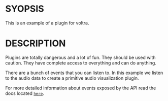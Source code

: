 # SYOPSIS
This is an example of a plugin for voltra.

# DESCRIPTION
Plugins are totally dangerous and a lot of fun. They should be used with
caution. They have complete access to everything and can do anything.

There are a bunch of events that you can listen to. In this example we listen
to the audio data to create a primitive audio visualization plugin.

For more detailed information about events exposed by the API read the docs
located [`here`](https://voltra.co/docs/developers/).



